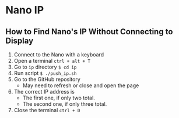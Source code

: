 # Nano IP

## How to Find Nano's IP Without Connecting to Display
1. Connect to the Nano with a keyboard
2. Open a terminal `ctrl + alt + T`
3. Go to `ip` directory `$ cd ip`
4. Run script `$ ./push_ip.sh`
5. Go to the GitHub repository
   * May need to refresh or close and open the page
6. The correct IP address is
   * The first one, if only two total.
   * The second one, if only three total.
7. Close the terminal `ctrl + D`
